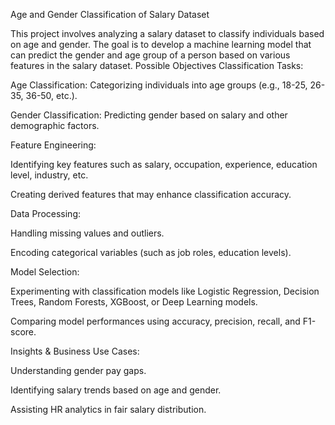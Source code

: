  Age and Gender Classification of Salary Dataset  

This project involves analyzing a salary dataset to classify individuals based on age and gender. The goal is to develop a machine learning model that can predict the gender and age group of a person based on various features in the salary dataset.
Possible Objectives
Classification Tasks:

Age Classification: Categorizing individuals into age groups (e.g., 18-25, 26-35, 36-50, etc.).

Gender Classification: Predicting gender based on salary and other demographic factors.

Feature Engineering:

Identifying key features such as salary, occupation, experience, education level, industry, etc.

Creating derived features that may enhance classification accuracy.

Data Processing:

Handling missing values and outliers.

Encoding categorical variables (such as job roles, education levels).

Model Selection:

Experimenting with classification models like Logistic Regression, Decision Trees, Random Forests, XGBoost, or Deep Learning models.

Comparing model performances using accuracy, precision, recall, and F1-score.

Insights & Business Use Cases:

Understanding gender pay gaps.

Identifying salary trends based on age and gender.

Assisting HR analytics in fair salary distribution.
